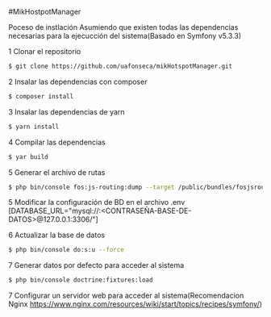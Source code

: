#MikHostpotManager

Poceso de instlación
Asumiendo que existen todas las dependencias necesarias para la ejecucción del sistema(Basado en Symfony v5.3.3)

1 Clonar el repositorio
```sh
$ git clone https://github.com/uafonseca/mikHotspotManager.git
```

2 Insalar las dependencias con composer
```sh
$ composer install
```
3 Insalar las dependencias de yarn
```sh
$ yarn install
```

4 Compilar las dependencias
```sh
$ yar build
```

5 Generar el archivo de rutas
```sh
$ php bin/console fos:js-routing:dump --target /public/bundles/fosjsrouting/js/fos_js_routing.js
```

5 Modificar la configuración de BD en el archivo .env 
[DATABASE_URL="mysql://<USUARIO-BASE-DE-DEDATOS>:<CONTRASEÑA-BASE-DE-DATOS>@127.0.0.1:3306/<NOMBRE-BASE-DE-DATOS>"]

6 Actualizar la base de datos
```sh
$ php bin/console do:s:u --force
```
  
7 Generar datos por defecto para acceder al sistema
```sh
$ php bin/console doctrine:fixtures:load
```
  
7 Configurar un servidor web para acceder al sistema(Recomendacion Nginx https://www.nginx.com/resources/wiki/start/topics/recipes/symfony/)
